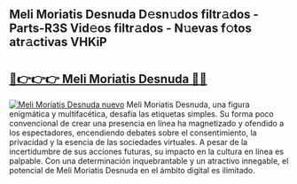 ## Meli Moriatis Desnuda D𝚎sn𝚞dos filtr𝚊dos - Parts-R3S Vid𝚎os filtr𝚊dos - N𝚞evas f𝚘tos atr𝚊ctivas VHKiP

# <h2><a href="http://mb47qu.tromn.icu/?c=Meli+Moriatis+Desnuda">🔗👉👉👉 Meli Moriatis Desnuda 🔗🔗</a></h2>

[![Meli Moriatis Desnuda nuevo](https://i.imgur.com/pEAQMta.gif)](http://mb47qu.tromn.icu/?c=Meli+Moriatis+Desnuda)
Meli Moriatis Desnuda, una figura enigmática y multifacética, desafía las etiquetas simples. Su forma poco convencional de crear una presencia en línea ha magnetizado y ofendido a los espectadores, encendiendo debates sobre el consentimiento, la privacidad y la esencia de las sociedades virtuales. A pesar de la incertidumbre de sus acciones futuras, su impacto en la cultura en línea es palpable. Con una determinación inquebrantable y un atractivo innegable, el potencial de Meli Moriatis Desnuda en el ámbito digital es ilimitado.
